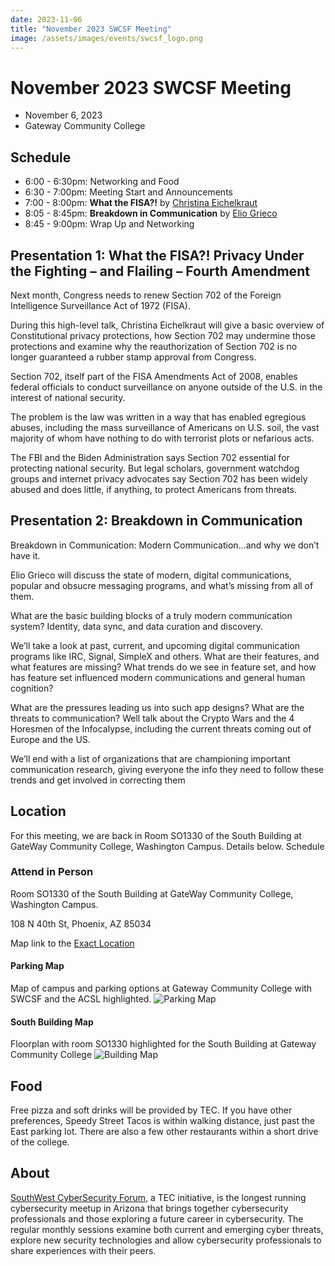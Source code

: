 ```yaml
---
date: 2023-11-06
title: "November 2023 SWCSF Meeting"
image: /assets/images/events/swcsf_logo.png
---
```


# November 2023 SWCSF Meeting

- November 6, 2023
- Gateway Community College

## Schedule
- 6:00 - 6:30pm: Networking and Food
- 6:30 - 7:00pm: Meeting Start and Announcements
- 7:00 - 8:00pm: **What the FISA?!** by [Christina Eichelkraut](https://www.techedcollab.org/people/christina_eichelkraut.html)
- 8:05 - 8:45pm: **Breakdown in Communication** by [Elio Grieco](eliogrieco.com)
- 8:45 - 9:00pm: Wrap Up and Networking

## Presentation 1: What the FISA?! Privacy Under the Fighting – and Flailing – Fourth Amendment

Next month, Congress needs to renew Section 702 of the Foreign Intelligence Surveillance Act of 1972 (FISA).

During this high-level talk, Christina Eichelkraut will give a basic overview of Constitutional privacy protections, how Section 702 may undermine those protections and examine why the reauthorization of Section 702 is no longer guaranteed a rubber stamp approval from Congress.

Section 702, itself part of the FISA Amendments Act of 2008, enables federal officials to conduct surveillance on anyone outside of the U.S. in the interest of national security.

The problem is the law was written in a way that has enabled egregious abuses, including the mass surveillance of Americans on U.S. soil, the vast majority of whom have nothing to do with terrorist plots or nefarious acts.

The FBI and the Biden Administration says Section 702 essential for protecting national security. But legal scholars, government watchdog groups and internet privacy advocates say Section 702 has been widely abused and does little, if anything, to protect Americans from threats.

## Presentation 2: Breakdown in Communication

Breakdown in Communication: Modern Communication…and why we don’t have it.

Elio Grieco will discuss the state of modern, digital communications, popular and obsucre messaging programs, and what’s missing from all of them.

What are the basic building blocks of a truly modern communication system? Identity, data sync, and data curation and discovery.

We’ll take a look at past, current, and upcoming digital communication programs like IRC, Signal, SimpleX and others. What are their features, and what features are missing? What trends do we see in feature set, and how has feature set influenced modern communications and general human cognition?

What are the pressures leading us into such app designs? What are the threats to communication? Well talk about the Crypto Wars and the 4 Horesmen of the Infocalypse, including the current threats coming out of Europe and the US.

We’ll end with a list of organizations that are championing important communication research, giving everyone the info they need to follow these trends and get involved in correcting them

## Location

For this meeting, we are back in Room SO1330 of the South Building at GateWay Community College, Washington Campus. Details below.
Schedule

### Attend in Person

Room SO1330 of the South Building at GateWay Community College, Washington Campus.

108 N 40th St,
Phoenix, AZ 85034

Map link to the [Exact Location](https://www.google.com/maps/place/South+Building/@33.4484729,-111.9984009,19z/data=!3m1!4b1!4m6!3m5!1s0x872b0e87ca3e5fc9:0xf58ab1600bd355fc!8m2!3d33.4484729!4d-111.9977572!16s%2Fg%2F1hdzm1g1l?shorturl=1)

#### Parking Map
Map of campus and parking options at Gateway Community College with SWCSF and the ACSL highlighted.
![Parking Map](/assets/images/events/gateway_map.png)

#### South Building Map
Floorplan with room SO1330 highlighted for the South Building at Gateway Community College
![Building Map](/assets/images/events/swcsf-south-building-map.png)

## Food

Free pizza and soft drinks will be provided by TEC. If you have other preferences, Speedy Street Tacos is within walking distance, just past the East parking lot. There are also a few other restaurants within a short drive of the college.

## About
[SouthWest CyberSecurity Forum](https://swcsf.org/), a TEC initiative, is the longest running cybersecurity meetup in Arizona that brings together cybersecurity professionals and those exploring a future career in cybersecurity. The regular monthly sessions examine both current and emerging cyber threats, explore new security technologies and allow cybersecurity professionals to share experiences with their peers.


